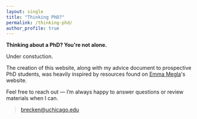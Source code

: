 ```yaml
---
layout: single
title: "Thinking PhD?"
permalink: /thinking-phd/
author_profile: true
---
```


**Thinking about a PhD? You're not alone.**

Under constuction.

The creation of this website, along with my advice document to prospective PhD students, was heavily inspired by resources found on [Emma Megla](https://www.emmamegla.com/home)'s website.

Feel free to reach out — I’m always happy to answer questions or review materials when I can.

> brecken@uchicago.edu
